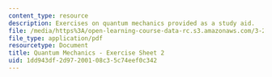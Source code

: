 ```yaml
---
content_type: resource
description: Exercises on quantum mechanics provided as a study aid.
file: /media/https%3A/open-learning-course-data-rc.s3.amazonaws.com/3-23-electrical-optical-and-magnetic-properties-of-materials-fall-2007/1dd943df2d97200108c35c74eef0c342_qm2.pdf
file_type: application/pdf
resourcetype: Document
title: Quantum Mechanics - Exercise Sheet 2
uid: 1dd943df-2d97-2001-08c3-5c74eef0c342
---
```


